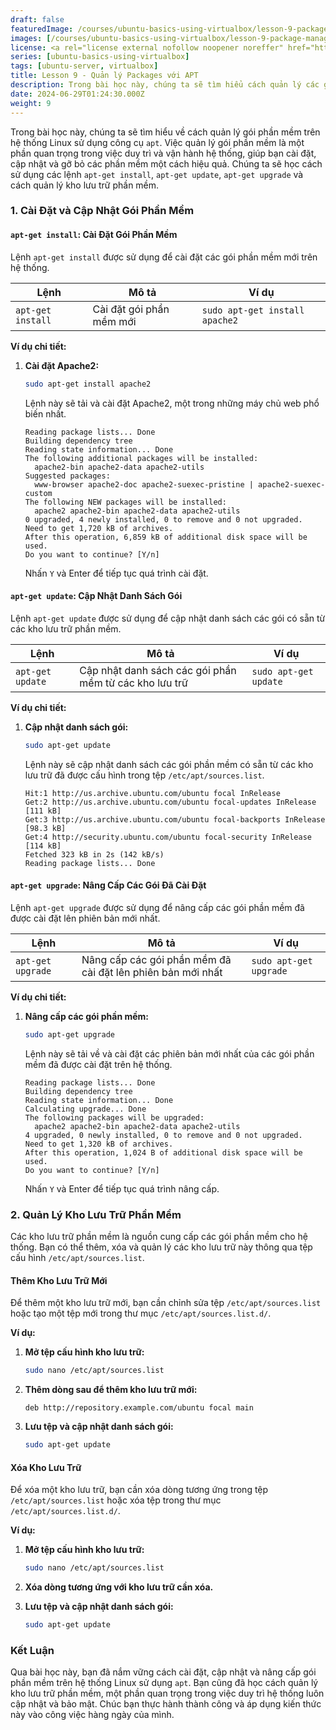 ```yaml
---
draft: false
featuredImage: /courses/ubuntu-basics-using-virtualbox/lesson-9-package-management-with-apt.webp
images: [/courses/ubuntu-basics-using-virtualbox/lesson-9-package-management-with-apt.webp]
license: <a rel="license external nofollow noopener noreffer" href="https://creativecommons.org/licenses/by-nc/4.0/" target="_blank">CC BY-NC 4.0</a>
series: [ubuntu-basics-using-virtualbox]
tags: [ubuntu-server, virtualbox]
title: Lesson 9 - Quản lý Packages với APT
description: Trong bài học này, chúng ta sẽ tìm hiểu cách quản lý các gói phần mềm trên Ubuntu Server bằng APT, một công cụ quản lý gói phổ biến trên các hệ điều hành dựa trên Debian, bao gồm Ubuntu.
date: 2024-06-29T01:24:30.000Z
weight: 9
---
```


Trong bài học này, chúng ta sẽ tìm hiểu về cách quản lý gói phần mềm trên hệ thống Linux sử dụng công cụ `apt`. Việc quản lý gói phần mềm là một phần quan trọng trong việc duy trì và vận hành hệ thống, giúp bạn cài đặt, cập nhật và gỡ bỏ các phần mềm một cách hiệu quả. Chúng ta sẽ học cách sử dụng các lệnh `apt-get install`, `apt-get update`, `apt-get upgrade` và cách quản lý kho lưu trữ phần mềm.

### 1. Cài Đặt và Cập Nhật Gói Phần Mềm

#### `apt-get install`: Cài Đặt Gói Phần Mềm

Lệnh `apt-get install` được sử dụng để cài đặt các gói phần mềm mới trên hệ thống.

| Lệnh              | Mô tả                    | Ví dụ                          |
| ----------------- | ------------------------ | ------------------------------ |
| `apt-get install` | Cài đặt gói phần mềm mới | `sudo apt-get install apache2` |

**Ví dụ chi tiết:**

1.  **Cài đặt Apache2:**

    ```bash
    sudo apt-get install apache2
    ```

    Lệnh này sẽ tải và cài đặt Apache2, một trong những máy chủ web phổ biến nhất.

    ```plaintext
    Reading package lists... Done
    Building dependency tree       
    Reading state information... Done
    The following additional packages will be installed:
      apache2-bin apache2-data apache2-utils
    Suggested packages:
      www-browser apache2-doc apache2-suexec-pristine | apache2-suexec-custom
    The following NEW packages will be installed:
      apache2 apache2-bin apache2-data apache2-utils
    0 upgraded, 4 newly installed, 0 to remove and 0 not upgraded.
    Need to get 1,720 kB of archives.
    After this operation, 6,859 kB of additional disk space will be used.
    Do you want to continue? [Y/n]
    ```

    Nhấn `Y` và Enter để tiếp tục quá trình cài đặt.

#### `apt-get update`: Cập Nhật Danh Sách Gói

Lệnh `apt-get update` được sử dụng để cập nhật danh sách các gói có sẵn từ các kho lưu trữ phần mềm.

| Lệnh             | Mô tả                                                  | Ví dụ                 |
| ---------------- | ------------------------------------------------------ | --------------------- |
| `apt-get update` | Cập nhật danh sách các gói phần mềm từ các kho lưu trữ | `sudo apt-get update` |

**Ví dụ chi tiết:**

1.  **Cập nhật danh sách gói:**

    ```bash
    sudo apt-get update
    ```

    Lệnh này sẽ cập nhật danh sách các gói phần mềm có sẵn từ các kho lưu trữ đã được cấu hình trong tệp `/etc/apt/sources.list`.

    ```plaintext
    Hit:1 http://us.archive.ubuntu.com/ubuntu focal InRelease
    Get:2 http://us.archive.ubuntu.com/ubuntu focal-updates InRelease [111 kB]
    Get:3 http://us.archive.ubuntu.com/ubuntu focal-backports InRelease [98.3 kB]
    Get:4 http://security.ubuntu.com/ubuntu focal-security InRelease [114 kB]
    Fetched 323 kB in 2s (142 kB/s)
    Reading package lists... Done
    ```

#### `apt-get upgrade`: Nâng Cấp Các Gói Đã Cài Đặt

Lệnh `apt-get upgrade` được sử dụng để nâng cấp các gói phần mềm đã được cài đặt lên phiên bản mới nhất.

| Lệnh              | Mô tả                                                       | Ví dụ                  |
| ----------------- | ----------------------------------------------------------- | ---------------------- |
| `apt-get upgrade` | Nâng cấp các gói phần mềm đã cài đặt lên phiên bản mới nhất | `sudo apt-get upgrade` |

**Ví dụ chi tiết:**

1.  **Nâng cấp các gói phần mềm:**

    ```bash
    sudo apt-get upgrade
    ```

    Lệnh này sẽ tải về và cài đặt các phiên bản mới nhất của các gói phần mềm đã được cài đặt trên hệ thống.

    ```plaintext
    Reading package lists... Done
    Building dependency tree       
    Reading state information... Done
    Calculating upgrade... Done
    The following packages will be upgraded:
      apache2 apache2-bin apache2-data apache2-utils
    4 upgraded, 0 newly installed, 0 to remove and 0 not upgraded.
    Need to get 1,320 kB of archives.
    After this operation, 1,024 B of additional disk space will be used.
    Do you want to continue? [Y/n]
    ```

    Nhấn `Y` và Enter để tiếp tục quá trình nâng cấp.

### 2. Quản Lý Kho Lưu Trữ Phần Mềm

Các kho lưu trữ phần mềm là nguồn cung cấp các gói phần mềm cho hệ thống. Bạn có thể thêm, xóa và quản lý các kho lưu trữ này thông qua tệp cấu hình `/etc/apt/sources.list`.

#### Thêm Kho Lưu Trữ Mới

Để thêm một kho lưu trữ mới, bạn cần chỉnh sửa tệp `/etc/apt/sources.list` hoặc tạo một tệp mới trong thư mục `/etc/apt/sources.list.d/`.

**Ví dụ:**

1.  **Mở tệp cấu hình kho lưu trữ:**

    ```bash
    sudo nano /etc/apt/sources.list
    ```

2.  **Thêm dòng sau để thêm kho lưu trữ mới:**

    ```plaintext
    deb http://repository.example.com/ubuntu focal main
    ```

3.  **Lưu tệp và cập nhật danh sách gói:**

    ```bash
    sudo apt-get update
    ```

#### Xóa Kho Lưu Trữ

Để xóa một kho lưu trữ, bạn cần xóa dòng tương ứng trong tệp `/etc/apt/sources.list` hoặc xóa tệp trong thư mục `/etc/apt/sources.list.d/`.

**Ví dụ:**

1.  **Mở tệp cấu hình kho lưu trữ:**

    ```bash
    sudo nano /etc/apt/sources.list
    ```

2.  **Xóa dòng tương ứng với kho lưu trữ cần xóa.**

3.  **Lưu tệp và cập nhật danh sách gói:**

    ```bash
    sudo apt-get update
    ```

### Kết Luận

Qua bài học này, bạn đã nắm vững cách cài đặt, cập nhật và nâng cấp gói phần mềm trên hệ thống Linux sử dụng `apt`. Bạn cũng đã học cách quản lý kho lưu trữ phần mềm, một phần quan trọng trong việc duy trì hệ thống luôn cập nhật và bảo mật. Chúc bạn thực hành thành công và áp dụng kiến thức này vào công việc hàng ngày của mình.
